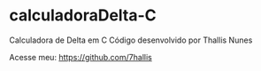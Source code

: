 # calculadoraDelta-C

Calculadora de Delta em C 
Código desenvolvido por Thallis Nunes 

Acesse meu: https://github.com/7hallis
